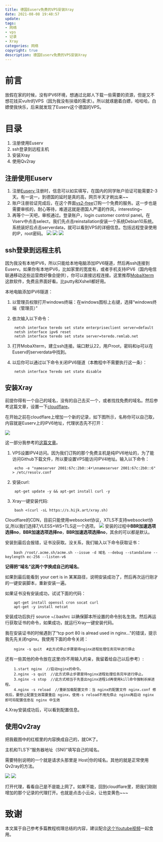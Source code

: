 ```yaml
---
title: 德国Euserv免费的VPS安装Xray
date: 2021-08-08 19:48:57
update: 
tags:
- 网络
- vps
- 记录
- Xray
categories: 网络
copyright: true
description: 德国Euserv免费的VPS安装Xray
---
```


# 前言 #

放假在家的时候，没有IPV6环境，想通过北邮人下载一些需要的资源，但是又不想花钱买vultr的VPS（因为我没有扶墙的需求）。所以就琢磨着白嫖，哈哈哈，白嫖使我快乐，后来就发现了Euserv这个德国的VPS。

# 目录 #

1. 注册使用Euserv
2. ssh登录到远程主机
3. 安装Xray
4. 使用Qv2ray


## 注册使用Euserv ##

1. 注册[Euserv](https://www.euserv.com/en/register.php),注册时，信息可以如实填写，在国内的同学账户验证可能需要2-3天。有一说一，到德国的延时是真的高，网页半天才刷出来~~
2. 账户注册验证完成后，在这个界面[vs2-free](https://www.euserv.com/en/virtual-private-server/root-vserver/v2/vs2-free.php)订购一个免费的服务。这一步也是需要审核的，耐心等待，难道这就是德国人严谨的作风，interesting~
3. 再等个一天吧，审核通过。登录账户，login customer control panel。在Vserv中点击select，我们先点击reinstallation安装一个系统Debian10系统。系统装好后点击serverdata，就可以看到VPS的详细信息。包括远程登录使用的IP，root密码。
![](https://i.loli.net/2021/08/08/hVRvz1ISgYLWJZ9.png)
![](https://i.loli.net/2021/08/08/B8P6rSzxuMcnbjs.png)
![](https://i.loli.net/2021/08/08/SsWkYDa9j2gHcBz.png)

## ssh登录到远程主机 ##

因为我没有本地IPV6，所以只能给本地电脑添加IPV6隧道，然后再ssh连接到Euserv。如果你有本地IPV6，比如家里的宽度有，或者手机支持IPV6（国内电信联通移动这些运营商好像会提供），你可以直接远程连接。这里推荐[MobaXterm](https://mobaxterm.mobatek.net/)这款软件，免费且界面好看。比putty和Xshell都好用。

本地电脑添加IPV6隧道：

1. 以管理员权限打开windows终端：在windows图标上右键，选择“windows终端（管理员）”
2. 依次输入以下命令：

		netsh interface teredo set state enterpriseclient server=default
		netsh interface ipv6 reset
		netsh interface teredo set state server=teredo.remlab.net

3. 打开MobaXterm，建立ssh连接。端口默认22，用户root，密码和ip可以在Euserv的serverdata中找到。
4. 以后你可以通过以下命令关闭IPV6隧道（本教程中不需要执行这一条）：

		netsh interface Teredo set state disable

## 安装Xray ##

前提你得有一个自己的域名，没有的自己去买一个，或者找找免费的域名。然后参考这篇文章，设置一下[cloudflare](https://zhuanlan.zhihu.com/p/82909515)。

在开始之前在cloudflare上增加一个新的记录，如下图所示，名称你可以自己取，内容就是Euserv上的IPV6地址，代理状态先不打开：

![](https://i.loli.net/2021/08/08/q2M3X9LFlfij1em.png)

这一部分我参考的[这篇文章](https://trojanv2ray.blogspot.com/2020/12/VPSEuservXray.html)。

1. VPS设置IPV4访问。因为我们订购的那个免费主机是纯IPV6地址的，为了能访问Github下载文件，所以要设置VPS能访问IPV4地址。输入以下命令：

		echo -e "nameserver 2001:67c:2b0::4•\nnameserver 2001:67c:2b0::6" > /etc/resolv.conf

2. 安装curl:
		
		apt-get update -y && apt-get install curl -y

3. Xray一键安装代码:

		bash <(curl -sL https://s.hijk.art/xray.sh)

Cloudflare的CDN，目前只能使用websocket协议，XTLS不支持websocket协议,所以我们选择7,VLESS+WS+TLS这一个选项。
![](https://i.loli.net/2021/08/08/W31hYbA72FgzqfM.png)
安装的过程中**BBR加速选项选择no**，**BBR加速选项选择no**，**BBR加速选项选择no**，其余的可以都是默认。

安装到最后会报错，证书没获取。没关系，我们输入以下命令获取证书：

		bash /root/.acme.sh/acme.sh --issue -d 域名 --debug --standalone --keylength ec-256 --listen-v6  

**记得把“域名”这两个字换成自己的域名**。

如果到最后能看到 your cert is in 某某路径，说明安装成功了，然后再次运行刚才的一键安装脚本，重新安装一遍。

如果证书没有安装成功，试试下面的代码：

		apt-get install openssl cron socat curl   
		apt-get -y install netcat   

安装成功后执行 source ~/.bashrc 以确保脚本所设置的命令别名生效。然后再运行获取证书的命令，如果成功，就运行Xray一键安装代码。

我在安装证书的时候遇到了“tcp port 80 is alread used in nginx..."的错误，提示我先先关闭nginx。我使用下面的命令关闭：

		nginx -s quit  #此方式停止步骤是待nginx进程处理任务完毕进行停止

还有一些其他的命令放在这里(你不用输入的亲，我留着给自己以后参考）:

		1.start nginx  //启动nginx的命令。
		2.nginx -s quit  //此方式停止步骤是待nginx进程处理任务完毕进行停止。
		3.nginx -s stop  //此方式相当于先查出nginx进程id再使用kill命令强制杀掉进程。
		4.nginx -s reload  //重新加载配置文件：当 nginx的配置文件 nginx.conf 修改后，要想让配置生效需要重启 nginx，使用-s reload不用先停止 nginx再启动 nginx 即可将配置信息在 nginx 中生效

4.Xray安装成功后，可以看到配置信息。

## 使用Qv2ray ##

把我截图中的红框里的内容换成自己的，就OK了。

主机和TLS下“服务器地址（SNI)”填写自己的域名。

需要特别说明的一个就是请求头那里是 Host|你的域名。其他的就是正常使用Qv2ray的方法。

![](https://i.loli.net/2021/08/08/ryMPJ1Y7xDTUwO9.png)
![](https://i.loli.net/2021/08/08/ldGCFqkUQyKi3En.png)

打开代理，看看自己是不是能上网了。如果不能，回到cloudflare里，把我们刚刚增加的那个记录的代理打开。也就是点击小云朵，让他变黄色~~~

# 致谢 #

本文属于自己参考多篇教程梳理总结的内容，建议配合[这个Youtube视频](https://www.youtube.com/watch?v=cfoh2j4fZcM)一起食用。
		

		


